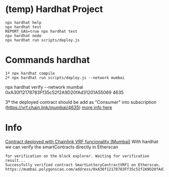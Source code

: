 # (temp) Hardhat Project


```shell
npx hardhat help
npx hardhat test
REPORT_GAS=true npx hardhat test
npx hardhat node
npx hardhat run scripts/deploy.js
```

# Commands hardhat
```shell
1º npx hardhat compile 
2º npx hardhat run scripts/deploy.js --network mumbai
```


npx hardhat verify --network mumbai 0xA30f12178783Ff35c52f2A9D20fAd31201A55069 4635

3º the deployed contract should be add as "Consumer" into subscription (https://vrf.chain.link/mumbai/4635) [more info here](https://docs.chain.link/vrf/v2/subscription/examples/get-a-random-number#create-and-fund-a-subscription)

# Info
[Contract deployed with Chainlink VRF funcionality (Mumbai)](https://mumbai.polygonscan.com/address/0xA30f12178783Ff35c52f2A9D20fAd31201A55069)
With hardhat we can verify the smartContracts directly in Etherscan

```shell
for verification on the block explorer. Waiting for verification result...
Successfully verified contract SmartLotteryContractVRF1 on Etherscan.
https://mumbai.polygonscan.com/address/0xA30f12178783Ff35c52f2A9D20fAd31201A55069#code
```